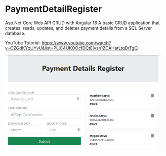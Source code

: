 # PaymentDetailRegister
Asp.Net Core Web API CRUD with Angular 16 
A basic CRUD application that creates, reads, updates, and deletes payment details from a SQL Server database.

YouTube Tutorial:
https://www.youtube.com/watch?v=OZGdKYzUYvU&list=PLjC4UKOOcfDQtElvsn1ZCAHatLtqDrTgQ

![Alt text](/PaymentDetailRegister.png?raw=true "Payment Detail Register CRUD Application")
